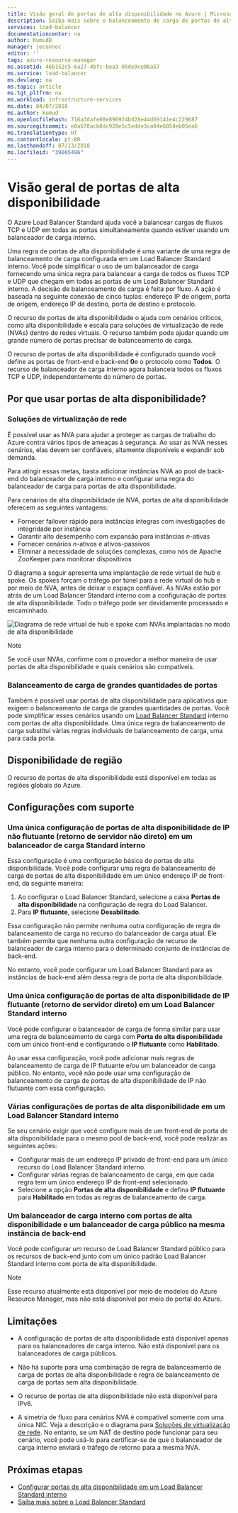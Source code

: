 ```yaml
---
title: Visão geral de portas de alta disponibilidade no Azure | Microsoft Docs
description: Saiba mais sobre o balanceamento de carga de portas de alta disponibilidade em um balanceador de carga interno.
services: load-balancer
documentationcenter: na
author: KumudD
manager: jeconnoc
editor: ''
tags: azure-resource-manager
ms.assetid: 46b152c5-6a27-4bfc-bea3-05de9ce06a57
ms.service: load-balancer
ms.devlang: na
ms.topic: article
ms.tgt_pltfrm: na
ms.workload: infrastructure-services
ms.date: 04/07/2018
ms.author: kumud
ms.openlocfilehash: 716a3dafe08e896924bd28e44d69141e4c229687
ms.sourcegitcommit: e0a678acb0dc928e5c5edde3ca04e6854eb05ea6
ms.translationtype: HT
ms.contentlocale: pt-BR
ms.lasthandoff: 07/13/2018
ms.locfileid: "39005496"
---
```

# <a name="high-availability-ports-overview"></a>Visão geral de portas de alta disponibilidade

O Azure Load Balancer Standard ajuda você a balancear cargas de fluxos TCP e UDP em todas as portas simultaneamente quando estiver usando um balanceador de carga interno. 

Uma regra de portas de alta disponibilidade é uma variante de uma regra de balanceamento de carga configurada em um Load Balancer Standard interno. Você pode simplificar o uso de um balanceador de carga fornecendo uma única regra para balancear a carga de todos os fluxos TCP e UDP que chegam em todas as portas de um Load Balancer Standard interno. A decisão de balanceamento de carga é feita por fluxo. A ação é baseada na seguinte conexão de cinco tuplas: endereço IP de origem, porta de origem, endereço IP de destino, porta de destino e protocolo.

O recurso de portas de alta disponibilidade o ajuda com cenários críticos, como alta disponibilidade e escala para soluções de virtualização de rede (NVAs) dentro de redes virtuais. O recurso também pode ajudar quando um grande número de portas precisar de balanceamento de carga. 

O recurso de portas de alta disponibilidade é configurado quando você define as portas de front-end e back-end **0**e o protocolo como **Todos**. O recurso de balanceador de carga interno agora balanceia todos os fluxos TCP e UDP, independentemente do número de portas.

## <a name="why-use-ha-ports"></a>Por que usar portas de alta disponibilidade?

### <a name="nva"></a>Soluções de virtualização de rede

É possível usar as NVA para ajudar a proteger as cargas de trabalho do Azure contra vários tipos de ameaças à segurança. Ao usar as NVA nesses cenários, elas devem ser confiáveis, altamente disponíveis e expandir sob demanda.

Para atingir essas metas, basta adicionar instâncias NVA ao pool de back-end do balanceador de carga interno e configurar uma regra do balanceador de carga para portas de alta disponibilidade.

Para cenários de alta disponibilidade de NVA, portas de alta disponibilidade oferecem as seguintes vantagens:
- Fornecer failover rápido para instâncias íntegras com investigações de integridade por instância
- Garantir alto desempenho com expansão para instâncias *n*-ativas
- Fornecer cenários *n*-ativos e ativos-passivos
- Eliminar a necessidade de soluções complexas, como nós de Apache ZooKeeper para monitorar dispositivos

O diagrama a seguir apresenta uma implantação de rede virtual de hub e spoke. Os spokes forçam o tráfego por túnel para a rede virtual do hub e por meio de NVA, antes de deixar o espaço confiável. As NVAs estão por atrás de um Load Balancer Standard interno com a configuração de portas de alta disponibilidade. Todo o tráfego pode ser devidamente processado e encaminhado.

![Diagrama de rede virtual de hub e spoke com NVAs implantadas no modo de alta disponibilidade](./media/load-balancer-ha-ports-overview/nvaha.png)

>[!NOTE]
> Se você usar NVAs, confirme com o provedor a melhor maneira de usar portas de alta disponibilidade e quais cenários são compatíveis.

### <a name="load-balancing-large-numbers-of-ports"></a>Balanceamento de carga de grandes quantidades de portas

Também é possível usar portas de alta disponibilidade para aplicativos que exigem o balanceamento de carga de grandes quantidades de portas. Você pode simplificar esses cenários usando um [Load Balancer Standard](load-balancer-standard-overview.md) interno com portas de alta disponibilidade. Uma única regra de balanceamento de carga substitui várias regras individuais de balanceamento de carga, uma para cada porta.

## <a name="region-availability"></a>Disponibilidade de região

O recurso de portas de alta disponibilidade está disponível em todas as regiões globais do Azure.

## <a name="supported-configurations"></a>Configurações com suporte

### <a name="a-single-non-floating-ip-non-direct-server-return-ha-ports-configuration-on-an-internal-standard-load-balancer"></a>Uma única configuração de portas de alta disponibilidade de IP não flutuante (retorno de servidor não direto) em um balanceador de carga Standard interno

Essa configuração é uma configuração básica de portas de alta disponibilidade. Você pode configurar uma regra de balanceamento de carga de portas de alta disponibilidade em um único endereço IP de front-end, da seguinte maneira:
1. Ao configurar o Load Balancer Standard, selecione a caixa **Portas de alta disponibilidade** na configuração de regra do Load Balancer.
2. Para **IP flutuante**, selecione **Desabilitado**.

Essa configuração não permite nenhuma outra configuração de regra de balanceamento de carga no recurso do balanceador de carga atual. Ele também permite que nenhuma outra configuração de recurso de balanceador de carga interno para o determinado conjunto de instâncias de back-end.

No entanto, você pode configurar um Load Balancer Standard para as instâncias de back-end além dessa regra de porta de alta disponibilidade.

### <a name="a-single-floating-ip-direct-server-return-ha-ports-configuration-on-an-internal-standard-load-balancer"></a>Uma única configuração de portas de alta disponibilidade de IP flutuante (retorno de servidor direto) em um Load Balancer Standard interno

Você pode configurar o balanceador de carga de forma similar para usar uma regra de balanceamento de carga com **Porta de alta disponibilidade** com um único front-end e configurando o **IP flutuante** como **Habilitado**. 

Ao usar essa configuração, você pode adicionar mais regras de balanceamento de carga de IP flutuante e/ou um balanceador de carga público. No entanto, você não pode usar uma configuração de balanceamento de carga de portas de alta disponibilidade de IP não flutuante com essa configuração.

### <a name="multiple-ha-ports-configurations-on-an-internal-standard-load-balancer"></a>Várias configurações de portas de alta disponibilidade em um Load Balancer Standard interno

Se seu cenário exigir que você configure mais de um front-end de porta de alta disponibilidade para o mesmo pool de back-end, você pode realizar as seguintes ações: 
- Configurar mais de um endereço IP privado de front-end para um único recurso do Load Balancer Standard interno.
- Configurar várias regras de balanceamento de carga, em que cada regra tem um único endereço IP de front-end selecionado.
- Selecione a opção **Portas de alta disponibilidade** e defina **IP flutuante** para **Habilitado** em todas as regras de balanceamento de carga.

### <a name="an-internal-load-balancer-with-ha-ports-and-a-public-load-balancer-on-the-same-back-end-instance"></a>Um balanceador de carga interno com portas de alta disponibilidade e um balanceador de carga público na mesma instância de back-end

Você pode configurar *um* recurso de Load Balancer Standard público para os recursos de back-end junto com um único padrão Load Balancer Standard interno com porta de alta disponibilidade.

>[!NOTE]
>Esse recurso atualmente está disponível por meio de modelos do Azure Resource Manager, mas não está disponível por meio do portal do Azure.

## <a name="limitations"></a>Limitações

- A configuração de portas de alta disponibilidade está disponível apenas para os balanceadores de carga interno. Não está disponível para os balanceadores de carga públicos.

- Não há suporte para uma combinação de regra de balanceamento de carga de portas de alta disponibilidade e regra de balanceamento de carga de portas sem alta disponibilidade.

- O recurso de portas de alta disponibilidade não está disponível para IPv6.

- A simetria de fluxo para cenários NVA é compatível somente com uma única NIC. Veja a descrição e o diagrama para [Soluções de virtualização de rede](#nva). No entanto, se um NAT de destino pode funcionar para seu cenário, você pode usá-lo para certificar-se de que o balanceador de carga interno enviará o tráfego de retorno para a mesma NVA.


## <a name="next-steps"></a>Próximas etapas

- [Configurar portas de alta disponibilidade em um Load Balancer Standard interno](load-balancer-configure-ha-ports.md)
- [Saiba mais sobre o Load Balancer Standard](load-balancer-standard-overview.md)
